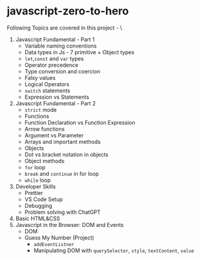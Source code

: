 # javascript-zero-to-hero

Following Topics are covered in this project - \

1. Javascript Fundamental - Part 1
   - Variable naming conventions
   - Data types in Js - 7 primitive + Object types
   - `let`,`const` and `var` types
   - Operator precedence
   - Type conversion and coercion
   - Falsy values
   - Logical Operators
   - `switch` statements
   - Expression vs Statements
2. Javascript Fundamental - Part 2
   - `strict` mode
   - Functions
   - Function Declaration vs Function Expression
   - Arrow functions
   - Argument vs Parameter
   - Arrays and important methods
   - Objects
   - Dot vs bracket notation in objects
   - Object methods
   - `for` loop
   - `break` and `continue` in for loop
   - `while` loop
3. Developer Skills
   - Prettier
   - VS Code Setup
   - Debugging
   - Problem solving with ChatGPT
4. Basic HTML&CSS
5. Javascript in the Browser: DOM and Events
   - DOM
   - Guess My Number (Project)
     - `addEventListner`
     - Manipulating DOM with `querySelector`, `style`, `textContent`, `value`
